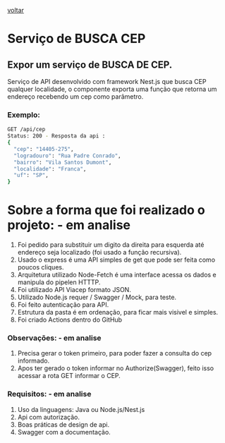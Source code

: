 [voltar](../README.md)
# Serviço de BUSCA CEP

## Expor um serviço de BUSCA DE CEP.

Serviço de API desenvolvido com framework Nest.js que busca CEP qualquer localidade, o componente exporta uma função que retorna um endereço recebendo um cep como parâmetro.

### Exemplo:

```bash
GET /api/cep
Status: 200 - Resposta da api :
{
  "cep": "14405-275",
  "logradouro": "Rua Padre Conrado",
  "bairro": "Vila Santos Dumont",
  "localidade": "Franca",
  "uf": "SP",
}

```
# Sobre a forma que foi realizado o projeto: - em analise
1. Foi pedido para substituir um digito da direita para esquerda até endereço seja localizado (foi usado a função recursiva).
2. Usado o express é uma API simples de get que pode ser feita como poucos cliques.
3. Arquitetura utilizado Node-Fetch é uma interface acessa os dados e manipula do pipelen HTTTP.
4. Foi utilizado API Viacep formato JSON.
5. Utilizado Node.js requer / Swagger / Mock, para teste.
6. Foi feito autenticação para API.
7. Estrutura da pasta é em ordenação, para ficar mais visivel e simples.
8. Foi criado Actions dentro do GitHub

      
### Observações: - em analise

1. Precisa gerar o token primeiro, para poder fazer a consulta do cep informado.
2. Apos ter gerado o token informar no Authorize(Swagger), feito isso acessar a rota GET informar o CEP.

### Requisitos: - em analise

1. Uso da linguagens: Java ou Node.js/Nest.js 
2. Api com autorização.
3. Boas práticas de design de api.
4. Swagger com a documentação.


